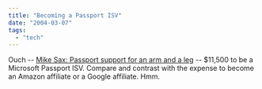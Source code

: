 ```yaml
---
title: "Becoming a Passport ISV"
date: "2004-03-07"
tags: 
  - "tech"
---
```


Ouch -- [Mike Sax: Passport support for an arm and a leg](http://www.sax.net/live/?date=3/2/2004#at7:33AM "Mike Sax: Passport support for an arm and a leg") -- $11,500 to be a Microsoft Passport ISV. Compare and contrast with the expense to become an Amazon affiliate or a Google affiliate. Hmm.
